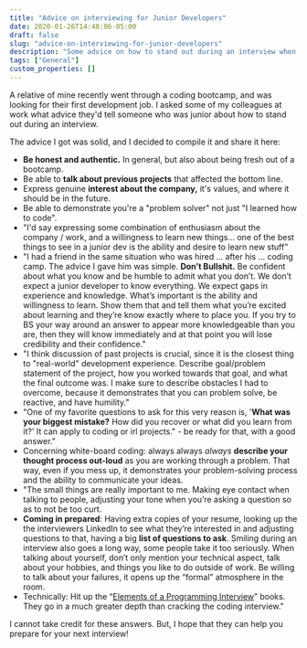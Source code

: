 ```yaml
---
title: "Advice on interviewing for Junior Developers"
date: 2020-01-26T14:48:06-05:00
draft: false
slug: "advice-on-interviewing-for-junior-developers"
description: "Some advice on how to stand out during an interview when your a Junior Developer - either right out of a bootcamp/school, or still early in your career."
tags: ["General"]
custom_properties: []
---
```


A relative of mine recently went through a coding bootcamp, and was looking for their first development job. I asked some of my colleagues at work what advice they'd tell someone who was junior about how to stand out during an interview.

The advice I got was solid, and I decided to compile it and share it here:

- **Be honest and authentic.** In general, but also about being fresh out of a bootcamp.
- Be able to **talk about previous projects** that affected the bottom line.
- Express genuine **interest about the company,** it's values, and where it should be in the future.
- Be able to demonstrate you're a "problem solver" not just "I learned how to code".
- "I'd say expressing some combination of enthusiasm about the company / work, and a willingness to learn new things… one of the best things to see in a junior dev is the ability and desire to learn new stuff"
- "I had a friend in the same situation who was hired ... after his ... coding camp. The advice I gave him was simple. **Don’t Bullshit.** Be confident about what you know and be humble to admit what you don’t. We don’t expect a junior developer to know everything. We expect gaps in experience and knowledge. What’s important is the ability and willingness to learn. Show them that and tell them what you’re excited about learning and they’re know exactly where to place you. If you try to BS your way around an answer to appear more knowledgeable than you are, then they will know immediately and at that point you will lose credibility and their confidence."
- "I think discussion of past projects is crucial, since it is the closest thing to "real-world" development experience. Describe goal/problem statement of the project, how you worked towards that goal, and what the final outcome was. I make sure to describe obstacles I had to overcome, because it demonstrates that you can problem solve, be reactive, and have humility."
- "One of my favorite questions to ask for this very reason is, '**What was your biggest mistake?** How did you recover or what did you learn from it?' It can apply to coding or irl projects." - be ready for that, with a good answer."
- Concerning white-board coding: always always _always_ **describe your thought process out-loud** as you are working through a problem. That way, even if you mess up, it demonstrates your problem-solving process and the ability to communicate your ideas.
- "The small things are really important to me. Making eye contact when talking to people, adjusting your tone when you’re asking a question so as to not be too curt.
- **Coming in prepared**: Having extra copies of your resume, looking up the the interviewers LinkedIn to see what they’re interested in and adjusting questions to that, having a big **list of questions to ask**. Smiling during an interview also goes a long way, some people take it too seriously. When talking about yourself, don’t only mention your technical aspect, talk about your hobbies, and things you like to do outside of work. Be willing to talk about your failures, it opens up the “formal” atmosphere in the room.
- Technically: Hit up the “[Elements of a Programming Interview](https://www.amazon.com/s?k=Elements+of+a+Programming+Interview)” books. They go in a much greater depth than cracking the coding interview."

I cannot take credit for these answers. But, I hope that they can help you prepare for your next interview!
